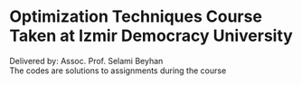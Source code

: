 # Optimization Techniques Course Taken at Izmir Democracy University
Delivered by: Assoc. Prof. Selami Beyhan                  
The codes are solutions to assignments during the course
